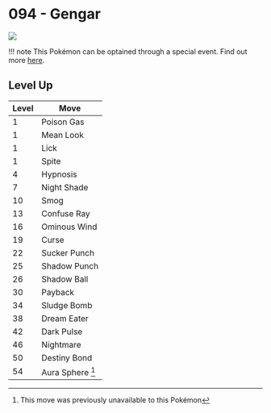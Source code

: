 # 094 - Gengar
![][094]

!!! note
    This Pokémon can be optained through a special event. Find out more [here](../../special_events/#gengar).

## Level Up

Level | Move
---   | ---
  1   | Poison Gas
  1   | Mean Look
  1   | Lick
  1   | Spite
  4   | Hypnosis
  7   | Night Shade
 10   | Smog
 13   | Confuse Ray
 16   | Ominous Wind
 19   | Curse
 22   | Sucker Punch
 25   | Shadow Punch
 26   | Shadow Ball
 30   | Payback
 34   | Sludge Bomb
 38   | Dream Eater
 42   | Dark Pulse
 46   | Nightmare
 50   | Destiny Bond
 54   | Aura Sphere [^1]



[094]: ../img/pokemon/094.png

[^1]: This move was previously unavailable to this Pokémon